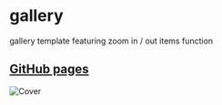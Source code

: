 # gallery
gallery template featuring zoom in / out items function

## [GitHub pages](https://boriskrasko.github.io/gallery)

![Cover](https://boriskrasko.github.io/gallery/images/cover.png)
